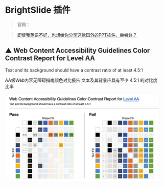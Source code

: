 # BrightSlide 插件



> 官网：

> [即使我英语不好，也想给你分享这款国外的PPT插件，尝尝鲜？](https://www.aboutppt.com/63929.html)



## ▲ Web Content Accessibility Guidelines Color Contrast Report for Level AA

Text and its background should have a contrast ratio of at least 4.5:1

AA级Web内容无障碍指南颜色对比报告 文本及其背景应具有至少 4.5:1 的对比度比率

![image-20230617142710582](./readme..assets/image-20230617142710582.png)